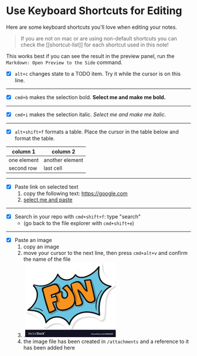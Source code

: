 # Use Keyboard Shortcuts for Editing

Here are some keyboard shortcuts you'll love when editing your notes.
>If you are not on mac or are using non-default shortcuts you can check the [[shortcut-list]] for each shortcut used in this note!

This works best if you can see the result in the preview panel, run the `Markdown: Open Preview to the Side` command.

- [x] `alt+c` changes state to a TODO item. Try it while the cursor is on this line.

---

- [x] `cmd+b` makes the selection bold. **Select me and make me bold.**

---

- [x] `cmd+i` makes the selection italic. *Select me and make me italic.*

---

- [x] `alt+shift+f` formats a table. Place the cursor in the table below and format the table.

| column 1    | column 2        |
| ----------- | --------------- |
| one element | another element |
| second row  | last cell       |

---

- [x] Paste link on selected text
  1. copy the following text: https://google.com
  2. [select me and paste](https://google.com)

---

- [x] Search in your repo with `cmd+shift+f`: type "search"
  - (go back to the file explorer with `cmd+shift+e`)

---

- [x] Paste an image
  1. copy an image
  2. move your cursor to the next line, then press `cmd+alt+v` and confirm the name of the file
  3. .![](../../attachments/2022-05-13-13-34-59.png)
  4. the image file has been created in `/attachments` and a reference to it has been added here
